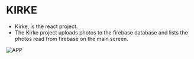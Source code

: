 
# KIRKE
 - Kirke, is the react project.
 - The Kirke project uploads photos to the firebase database and lists the photos read from firebase on the main screen.

![APP](https://github.com/NisanurBulut/Kirke/blob/master/public/Assets/Trailer.gif)

